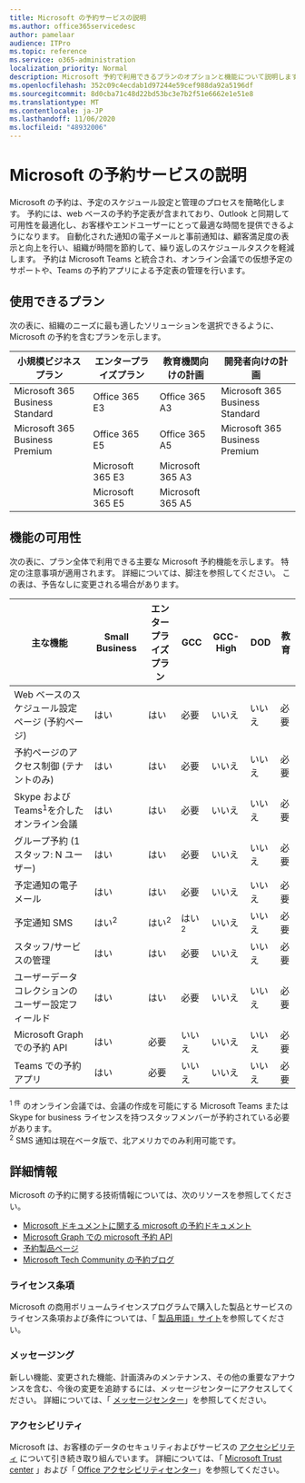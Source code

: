 ```yaml
---
title: Microsoft の予約サービスの説明
ms.author: office365servicedesc
author: pamelaar
audience: ITPro
ms.topic: reference
ms.service: o365-administration
localization_priority: Normal
description: Microsoft 予約で利用できるプランのオプションと機能について説明します。
ms.openlocfilehash: 352c09c4ecdab1d97244e59cef988da92a5196df
ms.sourcegitcommit: 8d0cba71c48d22bd53bc3e7b2f51e6662e1e51e8
ms.translationtype: MT
ms.contentlocale: ja-JP
ms.lasthandoff: 11/06/2020
ms.locfileid: "48932006"
---
```

# <a name="microsoft-bookings-service-description"></a>Microsoft の予約サービスの説明

Microsoft の予約は、予定のスケジュール設定と管理のプロセスを簡略化します。 予約には、web ベースの予約予定表が含まれており、Outlook と同期して可用性を最適化し、お客様やエンドユーザーにとって最適な時間を提供できるようになります。 自動化された通知の電子メールと事前通知は、顧客満足度の表示と向上を行い、組織が時間を節約して、繰り返しのスケジュールタスクを軽減します。 予約は Microsoft Teams と統合され、オンライン会議での仮想予定のサポートや、Teams の予約アプリによる予定表の管理を行います。

## <a name="available-plans"></a>使用できるプラン

次の表に、組織のニーズに最も適したソリューションを選択できるように、Microsoft の予約を含むプランを示します。

| 小規模ビジネスプラン | エンタープライズプラン | 教育機関向けの計画 | 開発者向けの計画 |
| --- | --- | --- | --- |
| Microsoft 365 Business Standard | Office 365 E3 | Office 365 A3 | Microsoft 365 Business Standard |
| Microsoft 365 Business Premium | Office 365 E5 | Office 365 A5 | Microsoft 365 Business Premium |
|  | Microsoft 365 E3 | Microsoft 365 A3 |  |
|  | Microsoft 365 E5 | Microsoft 365 A5 |  |

## <a name="feature-availability"></a>機能の可用性

次の表に、プラン全体で利用できる主要な Microsoft 予約機能を示します。 特定の注意事項が適用されます。 詳細については、脚注を参照してください。 この表は、予告なしに変更される場合があります。

| 主な機能 | Small Business | エンタープライズプラン | GCC | GCC-High | DOD | 教育 |
| --- | --- | --- | --- | --- | --- | --- |
| Web ベースのスケジュール設定ページ (予約ページ) | はい | はい | 必要 | いいえ | いいえ | 必要 |
| 予約ページのアクセス制御 (テナントのみ) | はい | はい | 必要 | いいえ | いいえ | 必要 |
| Skype および Teams<sup>1</sup>を介したオンライン会議 <br/> | はい | はい | 必要 | いいえ | いいえ | 必要 |
| グループ予約 (1 スタッフ: N ユーザー) | はい | はい | 必要 | いいえ | いいえ | 必要 |
| 予定通知の電子メール | はい | はい | 必要 | いいえ | いいえ | 必要 |
| 予定通知 SMS | はい<sup>2</sup> <br/> | はい<sup>2</sup> <br/> | はい<sup>2</sup> <br/> | いいえ | いいえ | 必要 |
| スタッフ/サービスの管理 | はい | はい | 必要 | いいえ | いいえ | 必要 |
| ユーザーデータコレクションのユーザー設定フィールド | はい | はい | 必要 | いいえ | いいえ | 必要 |
| Microsoft Graph での予約 API | はい | 必要 | いいえ | いいえ | いいえ | 必要 |
| Teams での予約アプリ | はい | 必要 | いいえ | いいえ | いいえ | 必要 |

<sup>1 件</sup> のオンライン会議では、会議の作成を可能にする Microsoft Teams または Skype for business ライセンスを持つスタッフメンバーが予約されている必要があります。
<br/><sup>2</sup> SMS 通知は現在ベータ版で、北アメリカでのみ利用可能です。

## <a name="learn-more"></a>詳細情報

Microsoft の予約に関する技術情報については、次のリソースを参照してください。

- [Microsoft ドキュメントに関する microsoft の予約ドキュメント](https://docs.microsoft.com/microsoft-365/bookings/bookings-overview?view=o365-worldwide)
- [Microsoft Graph での microsoft 予約 API](https://docs.microsoft.com/graph/api/resources/booking-api-overview?view=graph-rest-beta)
- [予約製品ページ](https://www.microsoft.com/microsoft-365/business/scheduling-and-booking-app)
- [Microsoft Tech Community の予約ブログ](https://techcommunity.microsoft.com/t5/microsoft-bookings-blog/bg-p/Office365BusinessAppsBlog)

### <a name="licensing-terms"></a>ライセンス条項

Microsoft の商用ボリュームライセンスプログラムで購入した製品とサービスのライセンス条項および条件については、「 [製品用語」サイト](https://www.microsoft.com/microsoft-365)を参照してください。

### <a name="messaging"></a>メッセージング 

新しい機能、変更された機能、計画済みのメンテナンス、その他の重要なアナウンスを含む、今後の変更を追跡するには、メッセージセンターにアクセスしてください。 詳細については、「 [メッセージセンター](https://docs.microsoft.com/microsoft-365/admin/manage/message-center)」を参照してください。

### <a name="accessibility"></a>アクセシビリティ

Microsoft は、お客様のデータのセキュリティおよびサービスの [アクセシビリティ](https://www.microsoft.com/trust-center/compliance/accessibility) について引き続き取り組んでいます。 詳細については、「 [Microsoft Trust center](https://www.microsoft.com/trust-center) 」および「 [Office アクセシビリティセンター](https://support.office.com/article/ecab0fcf-d143-4fe8-a2ff-6cd596bddc6d)」を参照してください。
